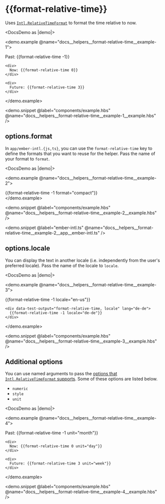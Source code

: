 # &#123;&#123;format-relative-time&#125;&#125;

Uses [`Intl.RelativeTimeFormat`](https://developer.mozilla.org/docs/Web/JavaScript/Reference/Global_Objects/Intl/RelativeTimeFormat/format) to format the time relative to now.

<DocsDemo as |demo|>
  <LocaleSwitcher />

  <demo.example @name="docs__helpers__format-relative-time__example-1">
    <div data-test-output="format-relative-time">
      Past: {{format-relative-time -1}}
    </div>

    <div>
      Now: {{format-relative-time 0}}
    </div>

    <div>
      Future: {{format-relative-time 3}}
    </div>
  </demo.example>

  <demo.snippet
    @label="components/example.hbs"
    @name="docs__helpers__format-relative-time__example-1__example.hbs"
  />
</DocsDemo>


## options.format

In `app/ember-intl.{js,ts}`, you can use the `format-relative-time` key to define the formats that you want to reuse for the helper. Pass the name of your format to `format`.

<DocsDemo as |demo|>
  <LocaleSwitcher />

  <demo.example @name="docs__helpers__format-relative-time__example-2">
    <div data-test-output="format-relative-time, format">
      {{format-relative-time -1 format="compact"}}
    </div>
  </demo.example>

  <demo.snippet
    @label="components/example.hbs"
    @name="docs__helpers__format-relative-time__example-2__example.hbs"
  />

  <demo.snippet
    @label="ember-intl.ts"
    @name="docs__helpers__format-relative-time__example-2__app__ember-intl.ts"
  />
</DocsDemo>


## options.locale

You can display the text in another locale (i.e. independently from the user's preferred locale). Pass the name of the locale to `locale`.

<DocsDemo as |demo|>
  <LocaleSwitcher />

  <demo.example @name="docs__helpers__format-relative-time__example-3">
    <div lang="en-us">
      {{format-relative-time -1 locale="en-us"}}
    </div>

    <div data-test-output="format-relative-time, locale" lang="de-de">
      {{format-relative-time -1 locale="de-de"}}
    </div>
  </demo.example>

  <demo.snippet
    @label="components/example.hbs"
    @name="docs__helpers__format-relative-time__example-3__example.hbs"
  />
</DocsDemo>


## Additional options

You can use named arguments to pass the [options that `Intl.RelativeTimeFormat` supports](https://developer.mozilla.org/docs/Web/JavaScript/Reference/Global_Objects/Intl/RelativeTimeFormat/RelativeTimeFormat#options). Some of these options are listed below.

- `numeric`
- `style`
- `unit`

<DocsDemo as |demo|>
  <LocaleSwitcher />

  <demo.example @name="docs__helpers__format-relative-time__example-4">
    <div>
      Past: {{format-relative-time -1 unit="month"}}
    </div>

    <div>
      Now: {{format-relative-time 0 unit="day"}}
    </div>

    <div>
      Future: {{format-relative-time 3 unit="week"}}
    </div>
  </demo.example>

  <demo.snippet
    @label="components/example.hbs"
    @name="docs__helpers__format-relative-time__example-4__example.hbs"
  />
</DocsDemo>
